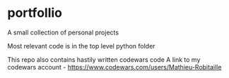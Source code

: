 # portfollio
A small collection of personal projects

Most relevant code is in the top level python folder


This repo also contains hastily written codewars code
A link to my codewars account - https://www.codewars.com/users/Mathieu-Robitaille
